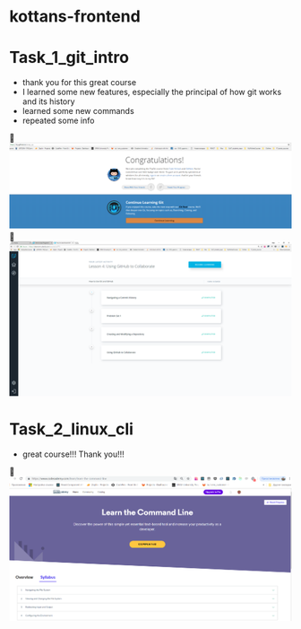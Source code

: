# kottans-frontend

# Task_1_git_intro

- thank you for this great course
- I learned some new features, especially the principal of how git works and its history
- learned some new commands
- repeated some info

:paperclip: ![Screenshot](task_1_git_intro/task_1_1.png)
:paperclip: ![Screenshot](task_1_git_intro/task_1_2.png)

# Task_2_linux_cli

- great course!!! Thank you!!!

:paperclip: ![Screenshot](task_2_linux_cli/task_2_linux_cli.png)

